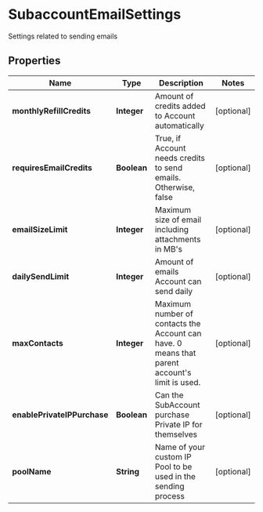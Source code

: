 

# SubaccountEmailSettings

Settings related to sending emails
## Properties

Name | Type | Description | Notes
------------ | ------------- | ------------- | -------------
**monthlyRefillCredits** | **Integer** | Amount of credits added to Account automatically |  [optional]
**requiresEmailCredits** | **Boolean** | True, if Account needs credits to send emails. Otherwise, false |  [optional]
**emailSizeLimit** | **Integer** | Maximum size of email including attachments in MB&#39;s |  [optional]
**dailySendLimit** | **Integer** | Amount of emails Account can send daily |  [optional]
**maxContacts** | **Integer** | Maximum number of contacts the Account can have. 0 means that parent account&#39;s limit is used. |  [optional]
**enablePrivateIPPurchase** | **Boolean** | Can the SubAccount purchase Private IP for themselves |  [optional]
**poolName** | **String** | Name of your custom IP Pool to be used in the sending process |  [optional]



